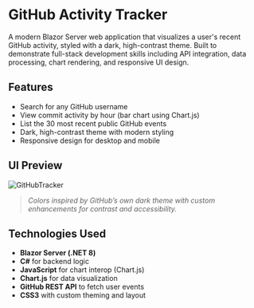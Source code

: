 # GitHub Activity Tracker

A modern Blazor Server web application that visualizes a user's recent GitHub activity, styled with a dark, high-contrast theme. Built to demonstrate full-stack development skills including API integration, data processing, chart rendering, and responsive UI design.

## Features

- Search for any GitHub username
- View commit activity by hour (bar chart using Chart.js)
- List the 30 most recent public GitHub events
- Dark, high-contrast theme with modern styling
- Responsive design for desktop and mobile

## UI Preview

![GitHubTracker](https://github.com/user-attachments/assets/5d789371-7927-4e5e-b85d-bdf5c5efe15e)


> *Colors inspired by GitHub’s own dark theme with custom enhancements for contrast and accessibility.*

## Technologies Used

- **Blazor Server (.NET 8)**
- **C#** for backend logic
- **JavaScript** for chart interop (Chart.js)
- **Chart.js** for data visualization
- **GitHub REST API** to fetch user events
- **CSS3** with custom theming and layout
